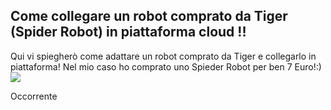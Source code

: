 ## Come collegare un robot comprato da Tiger (Spider Robot) in piattaforma cloud !! ##

Qui vi spiegherò come adattare un robot comprato da Tiger e collegarlo in piattaforma! Nel mio caso ho comprato uno Spieder Robot per ben 7 Euro!:)
![](https://pbs.twimg.com/media/CWmEXs7WUAABSLl.jpg)



Occorrente
